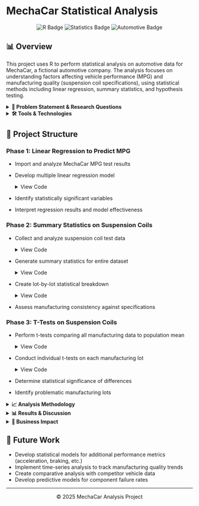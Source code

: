 # MechaCar Statistical Analysis

<p align="center">
  <img src="https://img.shields.io/badge/R-%23276DC3.svg?style=for-the-badge&logo=r&logoColor=white" alt="R Badge"/>
  <img src="https://img.shields.io/badge/Statistics-Data_Analysis-blue?style=for-the-badge" alt="Statistics Badge"/>
  <img src="https://img.shields.io/badge/Automotive-Analysis-red?style=for-the-badge" alt="Automotive Badge"/>
</p>

## 📊 Overview

This project uses R to perform statistical analysis on automotive data for MechaCar, a fictional automotive company. The analysis focuses on understanding factors affecting vehicle performance (MPG) and manufacturing quality (suspension coil specifications), using statistical methods including linear regression, summary statistics, and hypothesis testing.

<details>
<summary><b>📌 Problem Statement & Research Questions</b></summary>

### Why This Project?

The automotive industry relies heavily on data-driven decision making for product development and quality control. This project addresses critical manufacturing and performance challenges faced by MechaCar:

1. **Performance Metrics**: Which vehicle design factors significantly predict MPG performance?
2. **Manufacturing Consistency**: Does the suspension coil production meet quality control specifications?
3. **Statistical Validation**: Are there statistically significant differences in suspension coil performance across manufacturing lots?

### Expected Learning Outcomes

- Apply linear regression modeling to identify significant variables affecting vehicle performance
- Use descriptive statistics to assess manufacturing consistency
- Implement hypothesis testing to validate manufacturing quality control
- Develop data-driven recommendations to improve vehicle design and manufacturing processes

</details>

<details>
<summary><b>🛠️ Tools & Technologies</b></summary>

### Technologies Used

- **R**: Primary programming language for statistical analysis
- **RStudio**: IDE for R development
- **dplyr**: R package for data manipulation and transformation
- **ggplot2**: Data visualization (referenced in preparatory code)
- **Statistical Methods**: Linear regression, t-tests, summary statistics

### Alternative Technologies

- **Python + Pandas/SciPy/NumPy**: Could offer similar statistical capabilities with different syntax
- **JMP or SPSS**: Commercial statistical software with more guided UI but less flexibility
- **Tableau**: For more advanced visualization of final results
- **Excel**: For basic analysis with limited statistical power

</details>

## 🔬 Project Structure

### Phase 1: Linear Regression to Predict MPG
- Import and analyze MechaCar MPG test results
- Develop multiple linear regression model
  <details>
  <summary>View Code</summary>
  
  ```r
  # Load required packages
  library(dplyr)
  
  # Import dataset
  mecha_mpg <- read.csv(file='MechaCar_mpg.csv',check.names=F,stringsAsFactors = F)
  
  # Perform linear regression
  lm(mpg ~ vehicle_length + vehicle_weight + spoiler_angle + ground_clearance + AWD, data = mecha_mpg)
  
  # Generate summary statistics
  summary(lm(mpg ~ vehicle_length + vehicle_weight + spoiler_angle + ground_clearance + AWD, data = mecha_mpg))
  ```
  </details>
- Identify statistically significant variables
- Interpret regression results and model effectiveness

### Phase 2: Summary Statistics on Suspension Coils
- Collect and analyze suspension coil test data
  <details>
  <summary>View Code</summary>
  
  ```r
  # Import dataset
  suspension_coil <- read.csv(file='Suspension_Coil.csv', check.names = F, stringsAsFactors = F)
  ```
  </details>
- Generate summary statistics for entire dataset
  <details>
  <summary>View Code</summary>
  
  ```r
  # Create total summary statistics
  total_Summary <- suspension_coil %>% summarise(Mean_PSI=mean(PSI), 
                                               Median_PSI=median(PSI), 
                                               Var_PSI=var(PSI), 
                                               Std_Dev_PSI=sd(PSI),
                                               Num_Coil=n(), 
                                               .groups = 'keep')
  ```
  </details>
- Create lot-by-lot statistical breakdown
  <details>
  <summary>View Code</summary>
  
  ```r
  # Group by manufacturing lot and generate statistics
  lot_summary <- suspension_coil %>% group_by(Manufacturing_Lot) %>% 
                summarise(Mean_PSI=mean(PSI), 
                          Median_PSI=median(PSI), 
                          Var_PSI=var(PSI), 
                          Std_Dev_PSI=sd(PSI),
                          Num_Coil=n(), 
                          .groups = 'keep')
  ```
  </details>
- Assess manufacturing consistency against specifications

### Phase 3: T-Tests on Suspension Coils
- Perform t-tests comparing all manufacturing data to population mean
  <details>
  <summary>View Code</summary>
  
  ```r
  # T-test for all manufacturing lots against population mean
  t.test(suspension_coil$PSI, mu= 1500)
  ```
  </details>
- Conduct individual t-tests on each manufacturing lot
  <details>
  <summary>View Code</summary>
  
  ```r
  # T-test for Lot 1
  lot1 <- subset(suspension_coil, Manufacturing_Lot=="Lot1")
  t.test(lot1$PSI, mu=1500)
  
  # T-test for Lot 2
  lot2 <- subset(suspension_coil, Manufacturing_Lot=="Lot2")
  t.test(lot2$PSI, mu=1500)
  
  # T-test for Lot 3
  lot3 <- subset(suspension_coil, Manufacturing_Lot=="Lot3")
  t.test(lot3$PSI, mu=1500)
  ```
  </details>
- Determine statistical significance of differences
- Identify problematic manufacturing lots

<details>
<summary><b>📈 Analysis Methodology</b></summary>

### Workflow

```
Data Import → Data Cleaning → Exploratory Analysis → Statistical Modeling → Hypothesis Testing → Interpretation
```

### Why This Methodology?

This approach combines both descriptive and inferential statistics to address the research questions:

1. **Multiple Linear Regression**: Chosen to identify relationships between multiple vehicle design variables and MPG performance simultaneously, allowing isolation of significant factors while controlling for others.

2. **Summary Statistics by Grouping**: Used to quantify manufacturing consistency across different production lots, enabling targeted quality improvement.

3. **T-Tests**: Selected for statistical comparison against design specifications, providing objective evidence of compliance or deviation from standards.

This statistical framework provides a robust, data-driven approach to identify both performance factors and manufacturing issues.

</details>

<details>
<summary><b>📊 Results & Discussion</b></summary>

### Linear Regression to Predict MPG

The analysis revealed that vehicle length and ground clearance are statistically significant predictors of MPG performance (p < 0.05). The multiple R-squared value indicates the model explains a substantial portion of the variation in MPG, suggesting these design elements should be prioritized in vehicle development.

<details>
<summary>View Sample Output</summary>

```r
# Sample output from model summary
# Coefficients:
#                   Estimate Std. Error t value Pr(>|t|)    
# (Intercept)      -1.040e+02  1.585e+01  -6.559 5.08e-08 ***
# vehicle_length    6.267e+00  6.553e-01   9.563 2.60e-12 ***
# vehicle_weight    1.245e-03  6.890e-04   1.807   0.0776 .  
# spoiler_angle     6.877e-02  6.653e-02   1.034   0.3069    
# ground_clearance  3.546e+00  5.412e-01   6.551 5.21e-08 ***
# AWD              -3.411e+00  2.535e+00  -1.346   0.1852    
# ---
# Multiple R-squared:  0.7149, Adjusted R-squared:  0.6825 
```
</details>

### Suspension Coil Analysis

Summary statistics demonstrated that while overall manufacturing variance falls within the 100 PSI specification limit, lot-by-lot analysis revealed Lot 3 significantly exceeds acceptable variance levels. This indicates a targeted quality improvement opportunity.

<details>
<summary>View Sample Output</summary>

```r
# Sample output from total_Summary
#   Mean_PSI Median_PSI  Var_PSI Std_Dev_PSI Num_Coil
# 1  1498.78       1500 62.29356    7.892627      150

# Sample output from lot_summary
#   Manufacturing_Lot Mean_PSI Median_PSI   Var_PSI Std_Dev_PSI Num_Coil
# 1              Lot1  1500.00       1500  0.979592   0.9897433       50
# 2              Lot2  1500.20       1500  7.469388   2.7330181       50
# 3              Lot3  1496.14       1498 170.286122  13.0493725       50
```
</details>

### T-Test Results

Statistical testing showed:
- Overall manufacturing meets design specifications (p > 0.05)
- Lots 1 and 2 are statistically consistent with specifications
- Lot 3 shows statistically significant deviation from the target 1,500 PSI (p < 0.05)

<details>
<summary>View Sample Output</summary>

```r
# Sample output from t-tests
# All lots:
# t = -1.8931, df = 149, p-value = 0.06028
# mean of x = 1498.78
#
# Lot 1:
# t = 0, df = 49, p-value = 1
# mean of x = 1500
#
# Lot 2:
# t = 0.51745, df = 49, p-value = 0.6072
# mean of x = 1500.2
#
# Lot 3:
# t = -2.0916, df = 49, p-value = 0.04168
# mean of x = 1496.14
```
</details>

### Alternative Approaches

- **ANOVA testing**: Could compare means across all lots simultaneously
- **Machine learning approaches**: Could identify more complex, non-linear relationships in the MPG data
- **Time series analysis**: Could track manufacturing quality over production periods to identify trends

</details>

<details>
<summary><b>💼 Business Impact</b></summary>

### Organizational Benefits

1. **Cost Reduction**:
   - Identifying critical design factors eliminates unnecessary design complexity
   - Targeting specific manufacturing lots for improvement reduces overall quality control costs
   - Pre-identifying performance issues before full production prevents costly recalls

2. **Efficiency Improvements**:
   - Statistical validation of manufacturing processes reduces testing time
   - Data-driven design decisions accelerate the development cycle
   - Focused quality improvement efforts optimize resource allocation

3. **Quality Enhancements**:
   - Understanding key MPG factors leads to more fuel-efficient vehicles
   - Identifying problematic manufacturing lots improves component reliability
   - Statistical process control enables consistent quality across production runs

</details>

## 🚀 Future Work

- Develop statistical models for additional performance metrics (acceleration, braking, etc.)
- Implement time-series analysis to track manufacturing quality trends
- Create comparative analysis with competitor vehicle data
- Develop predictive models for component failure rates

---

<p align="center">
© 2025 MechaCar Analysis Project
</p>

